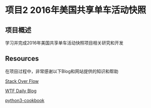 项目2 2016年美国共享单车活动快照
=====

项目概述
----
学习并完成2016年美国共享单车活动快照项目相关研究和开发

Resources
----
在项目过程中，非常感谢以下Blog和网站提供的知识和帮助

[Stack Over Flow](https://stackoverflow.com/)

[WTF Daily Blog](http://blog.topspeedsnail.com)

[python3-cookbook](http://python3-cookbook.readthedocs.io/zh_CN/latest/index.html)